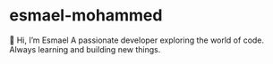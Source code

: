 # esmael-mohammed
👋 Hi, I’m Esmael A passionate developer exploring the world of code. Always learning and building new things.
